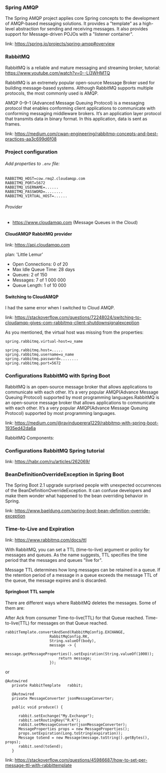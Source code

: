 ### Spring AMQP

The Spring AMQP project applies core Spring concepts to the development of AMQP-based messaging solutions. It provides
a "template" as a high-level abstraction for sending and receiving messages.
It also provides support for Message-driven POJOs with a "listener container".

link: https://spring.io/projects/spring-amqp#overview

### RabbitMQ

RabbitMQ is a reliable and mature messaging and streaming broker,
tutorial: https://www.youtube.com/watch?v=0--Ll3WHMTQ

RabbitMQ is an extremely popular open-source Message Broker used for building message-based systems.
Although RabbitMQ supports multiple protocols, the most commonly used is AMQP.

AMQP 0–9–1 (Advanced Message Queuing Protocol) is a messaging protocol that enables conforming client applications to
communicate with conforming messaging middleware brokers. It’s an application layer protocol that transmits data in
binary format. In this application, data is sent as frames.

link: https://medium.com/cwan-engineering/rabbitmq-concepts-and-best-practices-aa3c699d6f08

### Project configuration

###### Add properties to `.env` file:

```
RABBITMQ_HOST=cow.rmq2.cloudamqp.com
RABBITMQ_PORT=5672
RABBITMQ_USERNAME=......
RABBITMQ_PASSWORD=........
RABBITMQ_VIRTUAL_HOST=......
```

###### Provider

* https://www.cloudamqp.com (Message Queues in the Cloud)

#### CloudAMQP RabbitMQ provider

link: https://api.cloudamqp.com

plan: 'Little Lemur'

* Open Connections: 0 of 20
* Max Idle Queue Time: 28 days
* Queues: 2 of 150
* Messages: 7 of 1 000 000
* Queue Length: 1 of 10 000

#### Switching to CloudAMQP

I had the same error when I switched to Cloud AMQP.

link: https://stackoverflow.com/questions/72248024/switching-to-cloudamqp-gives-com-rabbitmq-client-shutdownsignalexception

As you mentioned, the virtual host was missing from the properties:

```
spring.rabbitmq.virtual-host=u_name

spring.rabbitmq.host=.....
spring.rabbitmq.username=u_name
spring.rabbitmq.password=........
spring.rabbitmq.port=5672
```

### Configurations RabbitMQ with Spring Boot

RabbitMQ is an open-source message broker that allows applications to communicate with each other.
It’s a very popular AMQP(Advance Message Queuing Protocol) supported by most programming languages.RabbitMQ is an
open-source message broker that allows applications to communicate with each other. It’s a very popular AMQP(Advance
Message Queuing Protocol) supported by most programming languages.

link: https://medium.com/@ravinduperera1229/rabbitmq-with-spring-boot-1935ed42da6a

RabbitMQ Components:

### Configurations RabbitMQ Spring tutorial

link: https://habr.com/ru/articles/262069/

### BeanDefinitionOverrideException in Spring Boot

The Spring Boot 2.1 upgrade surprised people with unexpected occurrences of the BeanDefinitionOverrideException. It can
confuse developers and make them wonder what happened to the bean overriding behavior in Spring.

link: https://www.baeldung.com/spring-boot-bean-definition-override-exception

### Time-to-Live and Expiration

link: https://www.rabbitmq.com/docs/ttl

With RabbitMQ, you can set a TTL (time-to-live) argument or policy for messages and queues.
As the name suggests, TTL specifies the time period that the messages and queues "live for".

Message TTL determines how long messages can be retained in a queue.
If the retention period of a message in a queue exceeds the message TTL of the queue, the message expires and is
discarded.

#### Springboot TTL sample

There are different ways where RabbitMQ deletes the messages. Some of them are:

After Ack from consumer
Time-to-live(TTL) for that Queue reached.
Time-to-live(TTL) for messages on that Queue reached.

```
rabbitTemplate.convertAndSend(RabbitMqConfig.EXCHANGE,
                    RabbitMqConfig.RK,
                    String.valueOf(body),
                    message -> {
              message.getMessageProperties().setExpiration(String.valueOf(1000));
                        return message;
                    });
```

or

```
@Autowired
   private RabbitTemplate   rabbit;

   @Autowired
   private MessageConverter jsonMessageConverter;

   public void produce() {

      rabbit.setExchange("My.Exchange");
      rabbit.setRoutingKey("R.K");
      rabbit.setMessageConverter(jsonMessageConverter);
      MessageProperties props = new MessageProperties();
      props.setExpiration(Long.toString(expiration));
      Message toSend = new Message(message.toString().getBytes(), props);
      rabbit.send(toSend);
   }
```

link: https://stackoverflow.com/questions/45986687/how-to-set-per-message-ttl-with-rabbittemplate
